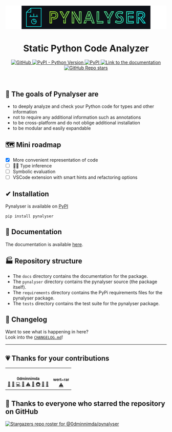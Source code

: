 ![Pynalyser Logo](https://raw.githubusercontent.com/0dminnimda/pynalyser/main/docs/_static/logo.svg)

<h1 align="center">Static Python Code Analyzer</h1>

<p align="center">
    <a href="https://github.com/0dminnimda/pynalyser/blob/main/LICENSE">
        <img alt="GitHub" src="https://img.shields.io/github/license/0dminnimda/pynalyser">
    </a>
    <a href="https://pypi.org/project/pynalyser/">
        <img alt="PyPI - Python Version" src="https://img.shields.io/pypi/pyversions/pynalyser">
    </a>
    <a href="https://pypi.org/project/pynalyser/">
        <img alt="PyPI" src="https://img.shields.io/pypi/v/pynalyser">
    </a>
    <a href="https://pynalyser.readthedocs.io/">
        <img alt="Link to the documentation" src="https://readthedocs.org/projects/pynalyser/badge/?version=latest">
    </a>
    <a href="https://github.com/0dminnimda/pynalyser">
        <img alt="GitHub Repo stars" src="https://img.shields.io/github/stars/0dminnimda/pynalyser?style=social">
    </a>
</p>

<!-- ALL-CONTRIBUTORS-BADGE:START - Do not remove or modify this section -->
<!-- I don't want it -->
<!-- ALL-CONTRIBUTORS-BADGE:END -->

<!-- not yet, but in the future! -->
<!-- <p align="center">Powerful static analysis open to the public to explore and create amazing tools for the Python environment</p> -->

<br>

## 🎯 The goals of Pynalyser are

- to deeply analyze and check your Python code for types and other information
- not to require any additional information such as annotations
- to be cross-platform and do not oblige additional installation
- to be modular and easily expandable
<!-- - being able to choose between enforcing ... -->

## 🗺 Mini roadmap

- [X] More convenient representation of code
- [ ] 👨‍🔧 Type inference
- [ ] Symbolic evaluation
- [ ] VSCode extension with smart hints and refactoring options

## ✔ Installation

Pynalyser is available on [PyPI](https://pypi.org/project/pynalyser/)

```console
pip install pynalyser
```

## 📃 Documentation

The documentation is available [here](https://pynalyser.readthedocs.io/).

## 🏭 Repository structure

- The `docs` directory contains the documentation for the package.
- The `pynalyser` directory contains the pynalyser source (the package itself).
- The `requirements` directory contains the PyPi requirements files for the pynalyser package.
- The `tests` directory contains the test suite for the pynalyser package.

## 👀 Changelog

Want to see what is happening in here?  
Look into the [`CHANGELOG.md`](https://github.com/0dminnimda/pynalyser/blob/main/CHANGELOG.md)!

---

## 💗 Thanks for your contributions

<!-- ALL-CONTRIBUTORS-LIST:START - Do not remove or modify this section -->
<!-- prettier-ignore-start -->
<!-- markdownlint-disable -->
<table>
  <tr>
    <td align="center"><a href="https://github.com/0dminnimda"><img src="https://avatars.githubusercontent.com/u/52697657?v=4?s=100" width="100px;" alt=""/><br /><sub><b>0dminnimda</b></sub></a><br /><a href="#projectManagement-0dminnimda" title="Project Management">📆</a> <a href="#maintenance-0dminnimda" title="Maintenance">🚧</a> <a href="https://github.com/0dminnimda/pynalyser/commits?author=0dminnimda" title="Code">💻</a> <a href="https://github.com/0dminnimda/pynalyser/commits?author=0dminnimda" title="Documentation">📖</a> <a href="https://github.com/0dminnimda/pynalyser/commits?author=0dminnimda" title="Tests">⚠️</a> <a href="#design-0dminnimda" title="Design">🎨</a> <a href="#infra-0dminnimda" title="Infrastructure (Hosting, Build-Tools, etc)">🚇</a> <a href="https://github.com/0dminnimda/pynalyser/pulls?q=is%3Apr+reviewed-by%3A0dminnimda" title="Reviewed Pull Requests">👀</a> <a href="#tool-0dminnimda" title="Tools">🔧</a></td>
    <td align="center"><a href="https://github.com/wert-rar"><img src="https://avatars.githubusercontent.com/u/72702040?v=4?s=100" width="100px;" alt=""/><br /><sub><b>wert-rar</b></sub></a><br /><a href="https://github.com/0dminnimda/pynalyser/commits?author=wert-rar" title="Tests">⚠️</a></td>
  </tr>
</table>

<!-- markdownlint-restore -->
<!-- prettier-ignore-end -->

<!-- ALL-CONTRIBUTORS-LIST:END -->

## 🌟 Thanks to everyone who starred the repository on GitHub

[![Stargazers repo roster for @0dminnimda/pynalyser](https://reporoster.com/stars/dark/0dminnimda/pynalyser)](https://github.com/0dminnimda/pynalyser/stargazers)
